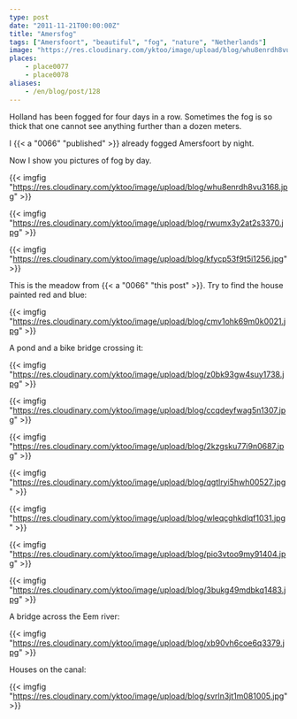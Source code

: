 ```yaml
---
type: post
date: "2011-11-21T00:00:00Z"
title: "Amersfog"
tags: ["Amersfoort", "beautiful", "fog", "nature", "Netherlands"]
image: "https://res.cloudinary.com/yktoo/image/upload/blog/whu8enrdh8vu3168.jpg"
places:
    - place0077
    - place0078
aliases:
    - /en/blog/post/128
---
```


Holland has been fogged for four days in a row. Sometimes the fog is so thick that one cannot see anything further than a dozen meters.

I {{< a "0066" "published" >}} already fogged Amersfoort by night.

Now I show you pictures of fog by day.

{{< imgfig "https://res.cloudinary.com/yktoo/image/upload/blog/whu8enrdh8vu3168.jpg" >}}

<!--more-->

{{< imgfig "https://res.cloudinary.com/yktoo/image/upload/blog/rwumx3y2at2s3370.jpg" >}}

{{< imgfig "https://res.cloudinary.com/yktoo/image/upload/blog/kfycp53f9t5i1256.jpg" >}}

This is the meadow from {{< a "0066" "this post" >}}. Try to find the house painted red and blue:

{{< imgfig "https://res.cloudinary.com/yktoo/image/upload/blog/cmv1ohk69m0k0021.jpg" >}}

A pond and a bike bridge crossing it:

{{< imgfig "https://res.cloudinary.com/yktoo/image/upload/blog/z0bk93gw4suy1738.jpg" >}}

{{< imgfig "https://res.cloudinary.com/yktoo/image/upload/blog/ccqdeyfwag5n1307.jpg" >}}

{{< imgfig "https://res.cloudinary.com/yktoo/image/upload/blog/2kzgsku77i9n0687.jpg" >}}

{{< imgfig "https://res.cloudinary.com/yktoo/image/upload/blog/qgtlryi5hwh00527.jpg" >}}

{{< imgfig "https://res.cloudinary.com/yktoo/image/upload/blog/wleqcghkdlqf1031.jpg" >}}

{{< imgfig "https://res.cloudinary.com/yktoo/image/upload/blog/pio3vtoo9my91404.jpg" >}}

{{< imgfig "https://res.cloudinary.com/yktoo/image/upload/blog/3bukg49mdbkq1483.jpg" >}}

A bridge across the Eem river:

{{< imgfig "https://res.cloudinary.com/yktoo/image/upload/blog/xb90vh6coe6q3379.jpg" >}}

Houses on the canal:

{{< imgfig "https://res.cloudinary.com/yktoo/image/upload/blog/svrln3jt1m081005.jpg" >}}
